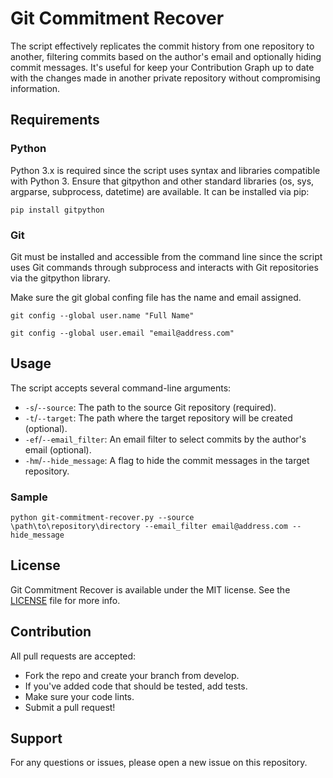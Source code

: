 # Git Commitment Recover

The script effectively replicates the commit history from one repository to another, filtering commits based on the 
author's email and optionally hiding commit messages. It's useful for keep your Contribution Graph up to date with the 
changes made in another private repository without compromising information.

## Requirements

### Python

Python 3.x is required since the script uses syntax and libraries compatible with Python 3.
Ensure that gitpython and other standard libraries (os, sys, argparse, subprocess, datetime) are available. 
It can be installed via pip:

```shell
pip install gitpython
```

### Git

Git must be installed and accessible from the command line since the script uses Git commands through
subprocess and interacts with Git repositories via the gitpython library.

Make sure the git global confing file has the name and email assigned.

```shell
git config --global user.name "Full Name"
```

```shell
git config --global user.email "email@address.com"
```

## Usage

The script accepts several command-line arguments:
- `-s`/`--source`: The path to the source Git repository (required).
- `-t`/`--target`: The path where the target repository will be created (optional).
- `-ef`/`--email_filter`: An email filter to select commits by the author's email (optional).
- `-hm`/`--hide_message`: A flag to hide the commit messages in the target repository.

### Sample

```shell
python git-commitment-recover.py --source \path\to\repository\directory --email_filter email@address.com --hide_message
```

## License
Git Commitment Recover is available under the MIT license. See the [LICENSE](LICENSE.md) file for more info.

## Contribution

All pull requests are accepted:
- Fork the repo and create your branch from develop.
- If you've added code that should be tested, add tests.
- Make sure your code lints.
- Submit a pull request!

## Support

For any questions or issues, please open a new issue on this repository.
